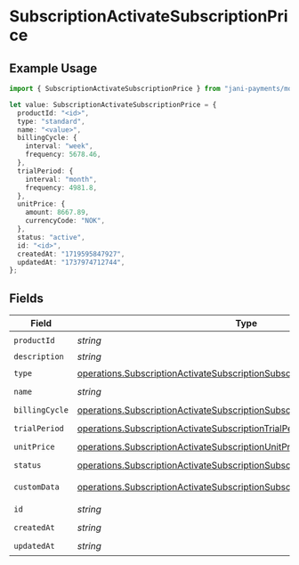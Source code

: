 # SubscriptionActivateSubscriptionPrice

## Example Usage

```typescript
import { SubscriptionActivateSubscriptionPrice } from "jani-payments/models/operations";

let value: SubscriptionActivateSubscriptionPrice = {
  productId: "<id>",
  type: "standard",
  name: "<value>",
  billingCycle: {
    interval: "week",
    frequency: 5678.46,
  },
  trialPeriod: {
    interval: "month",
    frequency: 4981.8,
  },
  unitPrice: {
    amount: 8667.89,
    currencyCode: "NOK",
  },
  status: "active",
  id: "<id>",
  createdAt: "1719595847927",
  updatedAt: "1737974712744",
};
```

## Fields

| Field                                                                                                                                                                    | Type                                                                                                                                                                     | Required                                                                                                                                                                 | Description                                                                                                                                                              |
| ------------------------------------------------------------------------------------------------------------------------------------------------------------------------ | ------------------------------------------------------------------------------------------------------------------------------------------------------------------------ | ------------------------------------------------------------------------------------------------------------------------------------------------------------------------ | ------------------------------------------------------------------------------------------------------------------------------------------------------------------------ |
| `productId`                                                                                                                                                              | *string*                                                                                                                                                                 | :heavy_check_mark:                                                                                                                                                       | N/A                                                                                                                                                                      |
| `description`                                                                                                                                                            | *string*                                                                                                                                                                 | :heavy_minus_sign:                                                                                                                                                       | N/A                                                                                                                                                                      |
| `type`                                                                                                                                                                   | [operations.SubscriptionActivateSubscriptionSubscriptionsType](../../models/operations/subscriptionactivatesubscriptionsubscriptionstype.md)                             | :heavy_check_mark:                                                                                                                                                       | N/A                                                                                                                                                                      |
| `name`                                                                                                                                                                   | *string*                                                                                                                                                                 | :heavy_check_mark:                                                                                                                                                       | N/A                                                                                                                                                                      |
| `billingCycle`                                                                                                                                                           | [operations.SubscriptionActivateSubscriptionSubscriptionsBillingCycle](../../models/operations/subscriptionactivatesubscriptionsubscriptionsbillingcycle.md)             | :heavy_check_mark:                                                                                                                                                       | N/A                                                                                                                                                                      |
| `trialPeriod`                                                                                                                                                            | [operations.SubscriptionActivateSubscriptionTrialPeriod](../../models/operations/subscriptionactivatesubscriptiontrialperiod.md)                                         | :heavy_check_mark:                                                                                                                                                       | N/A                                                                                                                                                                      |
| `unitPrice`                                                                                                                                                              | [operations.SubscriptionActivateSubscriptionUnitPrice](../../models/operations/subscriptionactivatesubscriptionunitprice.md)                                             | :heavy_check_mark:                                                                                                                                                       | N/A                                                                                                                                                                      |
| `status`                                                                                                                                                                 | [operations.SubscriptionActivateSubscriptionSubscriptionsResponse200Status](../../models/operations/subscriptionactivatesubscriptionsubscriptionsresponse200status.md)   | :heavy_check_mark:                                                                                                                                                       | N/A                                                                                                                                                                      |
| `customData`                                                                                                                                                             | [operations.SubscriptionActivateSubscriptionSubscriptionsResponseCustomData](../../models/operations/subscriptionactivatesubscriptionsubscriptionsresponsecustomdata.md) | :heavy_minus_sign:                                                                                                                                                       | Any valid JSON value                                                                                                                                                     |
| `id`                                                                                                                                                                     | *string*                                                                                                                                                                 | :heavy_check_mark:                                                                                                                                                       | N/A                                                                                                                                                                      |
| `createdAt`                                                                                                                                                              | *string*                                                                                                                                                                 | :heavy_check_mark:                                                                                                                                                       | N/A                                                                                                                                                                      |
| `updatedAt`                                                                                                                                                              | *string*                                                                                                                                                                 | :heavy_check_mark:                                                                                                                                                       | N/A                                                                                                                                                                      |